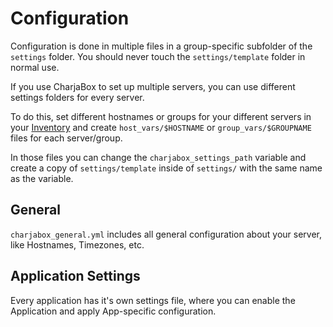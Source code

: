# Configuration

Configuration is done in multiple files in a group-specific subfolder of the `settings` folder. You should never touch the `settings/template` folder in normal use.

If you use CharjaBox to set up multiple servers, you can use different settings folders for every server. 

To do this, set different hostnames or groups for your different servers in your [Inventory](https://docs.ansible.com/ansible/latest/user_guide/intro_inventory.html#inventory-basics-hosts-and-groups) and create 
`host_vars/$HOSTNAME` or `group_vars/$GROUPNAME` files for each server/group. 

In those files you can change the `charjabox_settings_path` variable and create a copy of `settings/template` inside of `settings/` with the same name as the variable.

## General

`charjabox_general.yml` includes all general configuration about your server, like Hostnames, Timezones, etc.

## Application Settings

Every application has it's own settings file, where you can enable the Application and apply App-specific configuration.